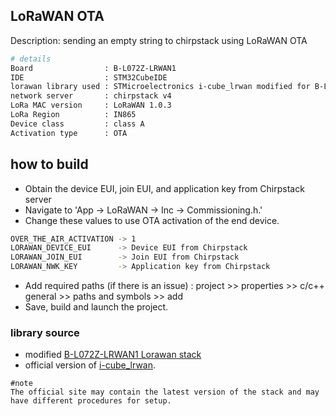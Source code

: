 ## LoRaWAN OTA
Description: sending an empty string to chirpstack using LoRaWAN OTA

```bash
# details
Board                : B-L072Z-LRWAN1 
IDE                  : STM32CubeIDE
lorawan library used : STMicroelectronics i-cube_lrwan modified for B-L072Z-LRWAN1.
network server       : chirpstack v4
LoRa MAC version     : LoRaWAN 1.0.3
LoRa Region          : IN865
Device class         : class A
Activation type      : OTA
```
## how to build 
* Obtain the device EUI, join EUI, and application key from Chirpstack server
* Navigate to 'App -> LoRaWAN -> Inc -> Commissioning.h.' 
* Change these values to use OTA activation of the end device.

```bash
OVER_THE_AIR_ACTIVATION -> 1
LORAWAN_DEVICE_EUI      -> Device EUI from Chirpstack
LORAWAN_JOIN_EUI        -> Join EUI from Chirpstack
LORAWAN_NWK_KEY         -> Application key from Chirpstack
```
* Add required paths (if there is an issue) : project >> properties >> c/c++ general >> paths and symbols >> add
* Save, build and launch the project.

### library source
  - modified [B-L072Z-LRWAN1 Lorawan stack](https://gitlab.com/techworldthink/b-l072z-lrwan1-lorawan-stack-implementation)
  - official version of [i-cube_lrwan](https://www.st.com/en/embedded-software/i-cube-lrwan.html).
  ```console
  #note
  The official site may contain the latest version of the stack and may have different procedures for setup.
  ```
